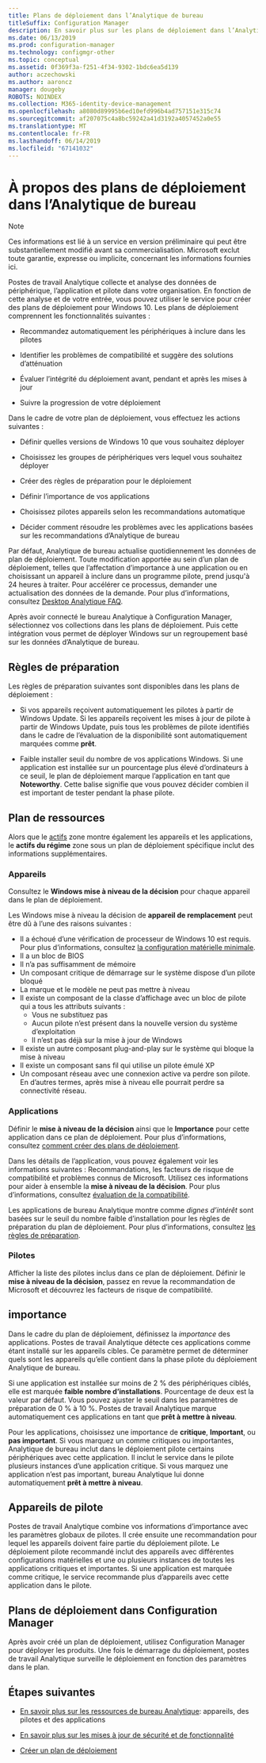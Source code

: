 ```yaml
---
title: Plans de déploiement dans l’Analytique de bureau
titleSuffix: Configuration Manager
description: En savoir plus sur les plans de déploiement dans l’Analytique de bureau.
ms.date: 06/13/2019
ms.prod: configuration-manager
ms.technology: configmgr-other
ms.topic: conceptual
ms.assetid: 0f369f3a-f251-4f34-9302-1bdc6ea5d139
author: aczechowski
ms.author: aaroncz
manager: dougeby
ROBOTS: NOINDEX
ms.collection: M365-identity-device-management
ms.openlocfilehash: a8080d89995b6ed10efd996b4ad757151e315c74
ms.sourcegitcommit: af207075c4a8bc59242a41d3192a4057452a0e55
ms.translationtype: MT
ms.contentlocale: fr-FR
ms.lasthandoff: 06/14/2019
ms.locfileid: "67141032"
---
```

# <a name="about-deployment-plans-in-desktop-analytics"></a>À propos des plans de déploiement dans l’Analytique de bureau

> [!Note]  
> Ces informations est lié à un service en version préliminaire qui peut être substantiellement modifié avant sa commercialisation. Microsoft exclut toute garantie, expresse ou implicite, concernant les informations fournies ici.  

Postes de travail Analytique collecte et analyse des données de périphérique, l’application et pilote dans votre organisation. En fonction de cette analyse et de votre entrée, vous pouvez utiliser le service pour créer des plans de déploiement pour Windows 10. Les plans de déploiement comprennent les fonctionnalités suivantes :  

- Recommandez automatiquement les périphériques à inclure dans les pilotes  

- Identifier les problèmes de compatibilité et suggère des solutions d’atténuation  

- Évaluer l’intégrité du déploiement avant, pendant et après les mises à jour  

- Suivre la progression de votre déploiement  

Dans le cadre de votre plan de déploiement, vous effectuez les actions suivantes :  

- Définir quelles versions de Windows 10 que vous souhaitez déployer  

- Choisissez les groupes de périphériques vers lequel vous souhaitez déployer  

- Créer des règles de préparation pour le déploiement  

- Définir l’importance de vos applications  

- Choisissez pilotes appareils selon les recommandations automatique  

- Décider comment résoudre les problèmes avec les applications basées sur les recommandations d’Analytique de bureau  

Par défaut, Analytique de bureau actualise quotidiennement les données de plan de déploiement. Toute modification apportée au sein d’un plan de déploiement, telles que l’affectation d’importance à une application ou en choisissant un appareil à inclure dans un programme pilote, prend jusqu'à 24 heures à traiter. Pour accélérer ce processus, demander une actualisation des données de la demande. Pour plus d’informations, consultez [Desktop Analytique FAQ](/sccm/desktop-analytics/faq#can-i-reduce-the-amount-of-time-it-takes-for-data-to-refresh-in-my-desktop-analytics-portal).  

Après avoir connecté le bureau Analytique à Configuration Manager, sélectionnez vos collections dans les plans de déploiement. Puis cette intégration vous permet de déployer Windows sur un regroupement basé sur les données d’Analytique de bureau.



## <a name="readiness-rules"></a>Règles de préparation

Les règles de préparation suivantes sont disponibles dans les plans de déploiement :

- Si vos appareils reçoivent automatiquement les pilotes à partir de Windows Update. Si les appareils reçoivent les mises à jour de pilote à partir de Windows Update, puis tous les problèmes de pilote identifiés dans le cadre de l’évaluation de la disponibilité sont automatiquement marquées comme **prêt**.  

- Faible installer seuil du nombre de vos applications Windows. Si une application est installée sur un pourcentage plus élevé d’ordinateurs à ce seuil, le plan de déploiement marque l’application en tant que **Noteworthy**. Cette balise signifie que vous pouvez décider combien il est important de tester pendant la phase pilote.  


## <a name="plan-assets"></a>Plan de ressources

<!-- 4670224 -->

Alors que le [actifs](/sccm/desktop-analytics/about-assets) zone montre également les appareils et les applications, le **actifs du régime** zone sous un plan de déploiement spécifique inclut des informations supplémentaires.

### <a name="devices"></a>Appareils

Consultez le **Windows mise à niveau de la décision** pour chaque appareil dans le plan de déploiement.

Les Windows mise à niveau la décision de **appareil de remplacement** peut être dû à l’une des raisons suivantes :

- Il a échoué d’une vérification de processeur de Windows 10 est requis. Pour plus d’informations, consultez [la configuration matérielle minimale](https://docs.microsoft.com/windows-hardware/design/minimum/minimum-hardware-requirements-overview#31-processor).
- Il a un bloc de BIOS
- Il n’a pas suffisamment de mémoire
- Un composant critique de démarrage sur le système dispose d’un pilote bloqué
- La marque et le modèle ne peut pas mettre à niveau
- Il existe un composant de la classe d’affichage avec un bloc de pilote qui a tous les attributs suivants :
    - Vous ne substituez pas
    - Aucun pilote n’est présent dans la nouvelle version du système d’exploitation
    - Il n’est pas déjà sur la mise à jour de Windows
- Il existe un autre composant plug-and-play sur le système qui bloque la mise à niveau
- Il existe un composant sans fil qui utilise un pilote émulé XP
- Un composant réseau avec une connexion active va perdre son pilote. En d’autres termes, après mise à niveau elle pourrait perdre sa connectivité réseau.

### <a name="apps"></a>Applications

Définir le **mise à niveau de la décision** ainsi que le **Importance** pour cette application dans ce plan de déploiement. Pour plus d’informations, consultez [comment créer des plans de déploiement](/sccm/desktop-analytics/create-deployment-plans).

Dans les détails de l’application, vous pouvez également voir les informations suivantes : Recommandations, les facteurs de risque de compatibilité et problèmes connus de Microsoft. Utilisez ces informations pour aider à ensemble la **mise à niveau de la décision**. Pour plus d’informations, consultez [évaluation de la compatibilité](/sccm/desktop-analytics/compat-assessment).

Les applications de bureau Analytique montre comme *dignes d’intérêt* sont basées sur le seuil du nombre faible d’installation pour les règles de préparation du plan de déploiement. Pour plus d’informations, consultez [les règles de préparation](/sccm/desktop-analytics/create-deployment-plans#readiness-rules).

### <a name="drivers"></a>Pilotes

Afficher la liste des pilotes inclus dans ce plan de déploiement. Définir le **mise à niveau de la décision**, passez en revue la recommandation de Microsoft et découvrez les facteurs de risque de compatibilité.


## <a name="importance"></a>importance

Dans le cadre du plan de déploiement, définissez la *importance* des applications. Postes de travail Analytique détecte ces applications comme étant installé sur les appareils cibles. Ce paramètre permet de déterminer quels sont les appareils qu’elle contient dans la phase pilote du déploiement Analytique de bureau.

Si une application est installée sur moins de 2 % des périphériques ciblés, elle est marquée **faible nombre d’installations**. Pourcentage de deux est la valeur par défaut. Vous pouvez ajuster le seuil dans les paramètres de préparation de 0 % à 10 %. Postes de travail Analytique marque automatiquement ces applications en tant que **prêt à mettre à niveau**.  

Pour les applications, choisissez une importance de **critique**, **Important**, ou **pas important**. Si vous marquez un comme critiques ou importantes, Analytique de bureau inclut dans le déploiement pilote certains périphériques avec cette application. Il inclut le service dans le pilote plusieurs instances d’une application critique. Si vous marquez une application n’est pas important, bureau Analytique lui donne automatiquement **prêt à mettre à niveau**.



## <a name="pilot-devices"></a>Appareils de pilote

Postes de travail Analytique combine vos informations d’importance avec les paramètres globaux de pilotes. Il crée ensuite une recommandation pour lequel les appareils doivent faire partie du déploiement pilote. Le déploiement pilote recommandé inclut des appareils avec différentes configurations matérielles et une ou plusieurs instances de toutes les applications critiques et importantes. Si une application est marquée comme critique, le service recommande plus d’appareils avec cette application dans le pilote.



## <a name="deployment-plans-in-configuration-manager"></a>Plans de déploiement dans Configuration Manager

Après avoir créé un plan de déploiement, utilisez Configuration Manager pour déployer les produits. Une fois le démarrage du déploiement, postes de travail Analytique surveille le déploiement en fonction des paramètres dans le plan.


## <a name="next-steps"></a>Étapes suivantes

- [En savoir plus sur les ressources de bureau Analytique](/sccm/desktop-analytics/about-assets): appareils, des pilotes et des applications  

- [En savoir plus sur les mises à jour de sécurité et de fonctionnalité](/sccm/desktop-analytics/about-updates)  

- [Créer un plan de déploiement](/sccm/desktop-analytics/create-deployment-plans)  
